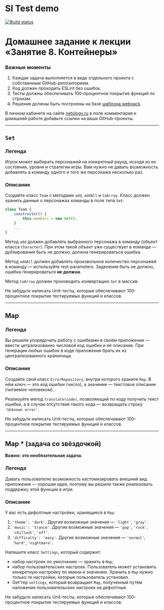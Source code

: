 # SI Test demo
[![Build status](https://ci.appveyor.com/api/projects/status/j7kfx84p7daiqhig?svg=true)](https://ci.appveyor.com/project/MarShal69/containers1)

# Домашнее задание к лекции «Занятие 8. Контейнеры»

### **Важные моменты** 

1. Каждая задача выполняется в виде отдельного проекта с собственным GitHub-репозиторием.
2. Код должен проходить ESLint без ошибок.
3. Тесты должны обеспечивать 100-процентное покрытие функций по строкам.
4. Решения должны быть построены на базе [шаблона webpack](/ci-template).

В личном кабинете на сайте [netology.ru](http://netology.ru/) в поле комментария к домашней работе добавьте ссылки на ваши GitHub-проекты.

---

## `Set`

### Легенда

Игрок может выбирать персонажей на конкретный раунд, исходя из их состояния, уровня и стратегии игры. Вам нужно не давать возможность добавлять в команду одного и того же персонажа несколько раз.

### Описание

Создайте класс `Team` с методами `add`, `addAll` и `toArray`. Класс должен хранить данные о персонажах команды в поле типа `Set`:
```javascript
class Team {
    constructor() {
        this.members = new Set();
    }
    ...
}
```

Метод `add` должен добавлять выбранного персонажа в команду (объект класса `Character`). При этом такой объект уже существует в команде — дублирования быть не должно, должна генерироваться ошибка.

Метод `addAll` должен добавлять произвольное количество персонажей в команду — используйте rest-parameters. Задвоения быть не должно, ошибка генерироваться **не должна**.

Метод `toArray` должен производить конвертацию `Set` в массив.

Не забудьте написать Unit-тесты, которые обеспечивают 100-процентное покрытие тестируемых функций и классов.

---

## Map

### Легенда

Вы решили упорядочить работу с ошибками в своём приложении — ввести цетрализованно числовой код ошибки и её описание. При генерации любых ошибок в коде приложения брать их из централизованного хранилища.

### Описание

Создайте свой класс `ErrorRepository`, внутри которого храните `Map`. В нём ключ — это код ошибки (число), а значение — текстовое описание (читаемое человеком).

Реализуйте метод `translate(code)`, позволяющий по коду получить текст ошибки, а в случае отсутствия такого кода — возвращать строку `'Unknown error'`.

Не забудьте написать Unit-тесты, которые обеспечивают 100-процентное покрытие тестируемых функций и классов.

----

## Map * (задача со звёздочкой)

**Важно: это необязательная задача.**

### Легенда

Давать пользователю возможность кастомизировать внешний вид приложения — хорошая идея, поэтому вы решили также реализовать поддержку этой функции в игре.

### Описание

У вас есть дефолтные настройки, хранящиеся в `Map`:
1. `'theme': 'dark'`. Другие возможные значения — `'light'`, `'gray'`.
2. `'music': 'trance'`. Другие возможные значения — `'pop'`, `'rock'`, `'chillout'`, `'off'`.
3. `'difficulty': 'easy'`. Другие возможные значения — `'normal'`, `'hard'`, `'nightmare'`.

Напишите класс `Settings`, который содержит:
- набор настроек по умолчанию — хранить в `Map`;
- набор пользовательских настроек. Пользователь может установить конкретную настройку по имени и значению. Хранить в `Map` нужно только те настройки, которые пользователь установил.
- Get'тер `settings`, который возвращает `Map`, полученный путём наложения пользовательских настроек на дефолтные.

Не забудьте написать Unit-тесты, которые обеспечивают 100-процентное покрытие тестируемых функций и классов.
